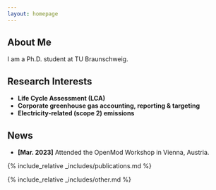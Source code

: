 ```yaml
---
layout: homepage
---
```


## About Me

I am a Ph.D. student at TU Braunschweig.

## Research Interests

- **Life Cycle Assessment (LCA)**
- **Corporate greenhouse gas accounting, reporting & targeting**
- **Electricity-related (scope 2) emissions**

## News

- **[Mar. 2023]** Attended the OpenMod Workshop in Vienna, Austria.

{% include_relative _includes/publications.md %}

{% include_relative _includes/other.md %}
